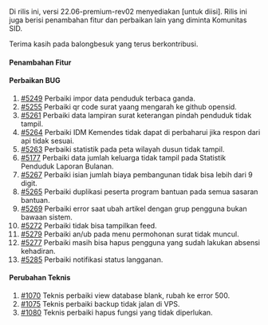 Di rilis ini, versi 22.06-premium-rev02 menyediakan [untuk diisi]. Rilis ini juga berisi penambahan fitur dan perbaikan lain yang diminta Komunitas SID.

Terima kasih pada balongbesuk yang terus berkontribusi.

#### Penambahan Fitur

#### Perbaikan BUG

1. [#5249](https://github.com/OpenSID/OpenSID/issues/5249) Perbaiki impor data penduduk terbaca ganda.
2. [#5255](https://github.com/OpenSID/OpenSID/issues/5255) Perbaiki qr code surat yaang mengarah ke github opensid.
3. [#5261](https://github.com/OpenSID/OpenSID/issues/5261) Perbaiki data lampiran surat keterangan pindah penduduk tidak tampil.
4. [#5264](https://github.com/OpenSID/OpenSID/issues/5264) Perbaiki IDM Kemendes tidak dapat di perbaharui jika respon dari api tidak sesuai.
5. [#5263](https://github.com/OpenSID/OpenSID/issues/5263) Perbaiki statistik pada peta wilayah dusun tidak tampil.
6. [#5177](https://github.com/OpenSID/OpenSID/issues/5177) Perbaiki data jumlah keluarga tidak tampil pada Statistik Penduduk Laporan Bulanan.
7. [#5267](https://github.com/OpenSID/OpenSID/issues/5267) Perbaiki isian jumlah biaya pembangunan tidak bisa lebih dari 9 digit.
8. [#5265](https://github.com/OpenSID/OpenSID/issues/5265) Perbaiki duplikasi peserta program bantuan pada semua sasaran bantuan.
9. [#5269](https://github.com/OpenSID/OpenSID/issues/5269) Perbaiki error saat ubah artikel dengan grup pengguna bukan bawaan sistem.
10. [#5272](https://github.com/OpenSID/OpenSID/issues/5272) Perbaiki tidak bisa tampilkan feed.
11. [#5279](https://github.com/OpenSID/OpenSID/issues/5279) Perbaiki an/ub pada menu permohonan surat tidak muncul.
12. [#5277](https://github.com/OpenSID/OpenSID/issues/5277) Perbaiki masih bisa hapus pengguna yang sudah lakukan absensi kehadiran.
13. [#5285](https://github.com/OpenSID/OpenSID/issues/5285) Perbaiki notifikasi status langganan.

#### Perubahan Teknis

1. [#1070](https://github.com/OpenSID/premium/pull/1070) Teknis perbaiki view database blank, rubah ke error 500.
2. [#1075](https://github.com/OpenSID/premium/pull/1075) Teknis perbaiki backup tidak jalan di VPS.
3. [#1080](https://github.com/OpenSID/premium/pull/1080) Teknis perbaiki hapus fungsi yang tidak diperlukan.
